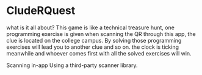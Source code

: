 # CludeRQuest

what is it all about?
This game is like a technical treasure hunt, one programming exercise is given when scanning the QR through this app, the clue is located on the college campus. By solving those programming exercises will lead you to another clue and so on. the clock is ticking meanwhile and whoever comes first with all the solved exercises will win.

Scanning in-app 
Using a third-party scanner library.
